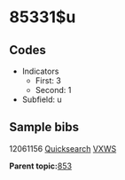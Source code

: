 # 85331$u

## Codes

-   Indicators
    -   First: 3
    -   Second: 1
-   Subfield: u

## Sample bibs

12061156 [Quicksearch](https://search.library.yale.edu/catalog/12061156) [VXWS](http://prodorbis.library.yale.edu:7014/vxws/GetHoldingsService?bibId=12061156)

**Parent topic:**[853](../../tags/853/853.md)


